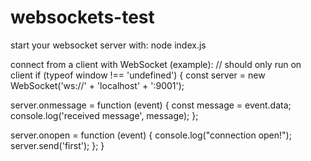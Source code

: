 # websockets-test

start your websocket server with: node index.js

connect from a client with WebSocket (example):
// should only run on client
if (typeof window !== 'undefined') {
  const server = new WebSocket('ws://' + 'localhost' + ':9001');
  
  server.onmessage = function (event) {
    const message = event.data;
    console.log('received message', message);
  };
  
  server.onopen = function (event) {
    console.log("connection open!");
    server.send('first');
  };
}